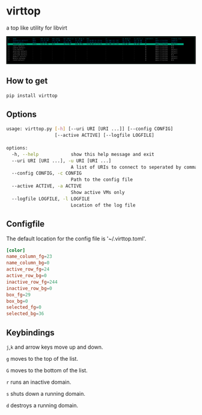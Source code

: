 # virttop
a top like utility for libvirt

![Image](virttop.png)

## How to get
```sh
pip install virttop
```

## Options
```sh
usage: virttop.py [-h] [--uri URI [URI ...]] [--config CONFIG]
                  [--active ACTIVE] [--logfile LOGFILE]

options:
  -h, --help            show this help message and exit
  --uri URI [URI ...], -u URI [URI ...]
                        A list of URIs to connect to seperated by commas
  --config CONFIG, -c CONFIG
                        Path to the config file
  --active ACTIVE, -a ACTIVE
                        Show active VMs only
  --logfile LOGFILE, -l LOGFILE
                        Location of the log file
```

## Configfile
The default location for the config file is '~/.virttop.toml'.

```toml
[color]
name_column_fg=23
name_column_bg=0
active_row_fg=24
active_row_bg=0
inactive_row_fg=244
inactive_row_bg=0
box_fg=29
box_bg=0
selected_fg=0
selected_bg=36
```

## Keybindings

`j`,`k` and arrow keys move up and down.

`g` moves to the top of the list.

`G` moves to the bottom of the list.

`r` runs an inactive domain.

`s` shuts down a running domain.

`d` destroys a running domain.

